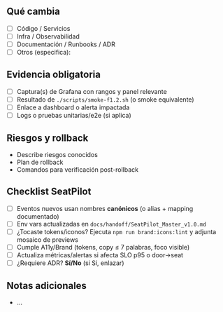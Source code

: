 ## Qué cambia
- [ ] Código / Servicios
- [ ] Infra / Observabilidad
- [ ] Documentación / Runbooks / ADR
- [ ] Otros (especifica):

## Evidencia obligatoria
- [ ] Captura(s) de Grafana con rangos y panel relevante
- [ ] Resultado de `./scripts/smoke-f1.2.sh` (o smoke equivalente)
- [ ] Enlace a dashboard o alerta impactada
- [ ] Logs o pruebas unitarias/e2e (si aplica)

## Riesgos y rollback
- Describe riesgos conocidos
- Plan de rollback
- Comandos para verificación post-rollback

## Checklist SeatPilot
- [ ] Eventos nuevos usan nombres **canónicos** (o alias + mapping documentado)
- [ ] Env vars actualizadas en `docs/handoff/SeatPilot_Master_v1.0.md`
- [ ] ¿Tocaste tokens/iconos? Ejecuta `npm run brand:icons:lint` y adjunta mosaico de previews
- [ ] Cumple A11y/Brand (tokens, copy ≤ 7 palabras, foco visible)
- [ ] Actualiza métricas/alertas si afecta SLO p95 o door→seat
- [ ] ¿Requiere ADR? **Sí/No** (si Sí, enlazar)

## Notas adicionales
- ...
